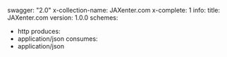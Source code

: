 swagger: "2.0"
x-collection-name: JAXenter.com
x-complete: 1
info:
  title: JAXenter.com
  version: 1.0.0
schemes:
- http
produces:
- application/json
consumes:
- application/json